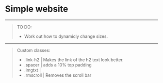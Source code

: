 # Simple website
---
> TO DO:
> - Work out how to dynamicly change sizes.
--- 
> Custom classes:
> - .link-h2 | Makes the link of the h2 text look better.
> - .spacer | adds a 10% top padding
> - .imgtxt | 
> - .rmscroll | Removes the scroll bar